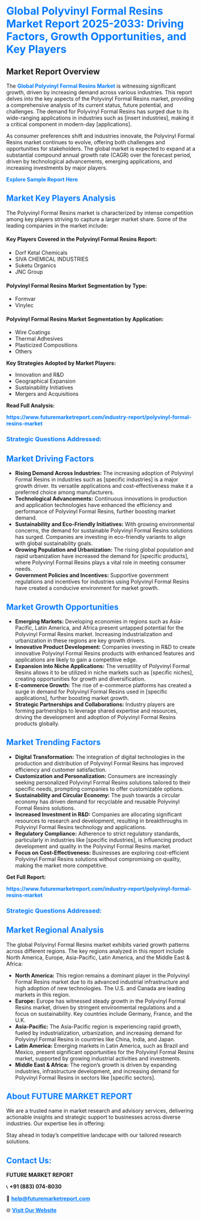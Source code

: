 <h1 style="color: #007BFF;">Global Polyvinyl Formal Resins Market Report 2025-2033: Driving Factors, Growth Opportunities, and Key Players</h1>

<section id="overview">
<h2>Market Report Overview</h2>
<p>The <a href="https://www.futuremarketreport.com/industry-report/polyvinyl-formal-resins-market" style="color: #007BFF; text-decoration: none;"><strong>Global Polyvinyl Formal Resins Market</strong></a> is witnessing significant growth, driven by increasing demand across various industries. This report delves into the key aspects of the Polyvinyl Formal Resins market, providing a comprehensive analysis of its current status, future potential, and challenges. The demand for Polyvinyl Formal Resins has surged due to its wide-ranging applications in industries such as [insert industries], making it a critical component in modern-day [applications].</p>
<p>As consumer preferences shift and industries innovate, the Polyvinyl Formal Resins market continues to evolve, offering both challenges and opportunities for stakeholders. The global market is expected to expand at a substantial compound annual growth rate (CAGR) over the forecast period, driven by technological advancements, emerging applications, and increasing investments by major players.</p>
</section>

<section id="overview">
<p><a href="https://www.futuremarketreport.com/request-sample/reportId=83229" style="color: #007BFF; text-decoration: none;"><strong>Explore Sample Report Here</strong></a></p>
</section>

<section id="key-players">
<h2 style="color: #007BFF;">Market Key Players Analysis</h2>
<p>The Polyvinyl Formal Resins market is characterized by intense competition among key players striving to capture a larger market share. Some of the leading companies in the market include:</p>
<h4>Key Players Covered in the Polyvinyl Formal Resins Report:</h4>
<ul><li>Dorf Ketal Chemicals</li><li>SIVA CHEMICAL INDUSTRIES</li><li>Suketu Organics</li><li>JNC Group</li></ul>
<h4>Polyvinyl Formal Resins Market Segmentation by Type:</h4>
<ul><li>Formvar</li><li>Vinylec</li></ul>

<h4>Polyvinyl Formal Resins Market Segmentation by Application:</h4>
<ul><li>Wire Coatings</li><li>Thermal Adhesives</li><li>Plasticized Compositions</li><li>Others</li></ul>
<p><strong>Key Strategies Adopted by Market Players:</strong></p>
<ul>
<li>Innovation and R&D</li>
<li>Geographical Expansion</li>
<li>Sustainability Initiatives</li>
<li>Mergers and Acquisitions</li>
</ul>
</section>

<section>
<p><strong>Read Full Analysis: </strong></p><a href="https://www.futuremarketreport.com/industry-report/polyvinyl-formal-resins-market" style="color: #007BFF; text-decoration: none;"><strong>https://www.futuremarketreport.com/industry-report/polyvinyl-formal-resins-market</strong></a>
<h3 style="color: #007BFF;">Strategic Questions Addressed:</h3>
</section>

<section id="driving-factors">
<h2 style="color: #007BFF;">Market Driving Factors</h2>
<ul>
<li><strong>Rising Demand Across Industries:</strong> The increasing adoption of Polyvinyl Formal Resins in industries such as [specific industries] is a major growth driver. Its versatile applications and cost-effectiveness make it a preferred choice among manufacturers.</li>
<li><strong>Technological Advancements:</strong> Continuous innovations in production and application technologies have enhanced the efficiency and performance of Polyvinyl Formal Resins, further boosting market demand.</li>
<li><strong>Sustainability and Eco-Friendly Initiatives:</strong> With growing environmental concerns, the demand for sustainable Polyvinyl Formal Resins solutions has surged. Companies are investing in eco-friendly variants to align with global sustainability goals.</li>
<li><strong>Growing Population and Urbanization:</strong> The rising global population and rapid urbanization have increased the demand for [specific products], where Polyvinyl Formal Resins plays a vital role in meeting consumer needs.</li>
<li><strong>Government Policies and Incentives:</strong> Supportive government regulations and incentives for industries using Polyvinyl Formal Resins have created a conducive environment for market growth.</li>
</ul>
</section>

<section id="growth-opportunities">
<h2 style="color: #007BFF;">Market Growth Opportunities</h2>
<ul>
<li><strong>Emerging Markets:</strong> Developing economies in regions such as Asia-Pacific, Latin America, and Africa present untapped potential for the Polyvinyl Formal Resins market. Increasing industrialization and urbanization in these regions are key growth drivers.</li>
<li><strong>Innovative Product Development:</strong> Companies investing in R&D to create innovative Polyvinyl Formal Resins products with enhanced features and applications are likely to gain a competitive edge.</li>
<li><strong>Expansion into Niche Applications:</strong> The versatility of Polyvinyl Formal Resins allows it to be utilized in niche markets such as [specific niches], creating opportunities for growth and diversification.</li>
<li><strong>E-commerce Growth:</strong> The rise of e-commerce platforms has created a surge in demand for Polyvinyl Formal Resins used in [specific applications], further boosting market growth.</li>
<li><strong>Strategic Partnerships and Collaborations:</strong> Industry players are forming partnerships to leverage shared expertise and resources, driving the development and adoption of Polyvinyl Formal Resins products globally.</li>
</ul>
</section>

<section id="trending-factors">
<h2 style="color: #007BFF;">Market Trending Factors</h2>
<ul>
<li><strong>Digital Transformation:</strong> The integration of digital technologies in the production and distribution of Polyvinyl Formal Resins has improved efficiency and customer satisfaction.</li>
<li><strong>Customization and Personalization:</strong> Consumers are increasingly seeking personalized Polyvinyl Formal Resins solutions tailored to their specific needs, prompting companies to offer customizable options.</li>
<li><strong>Sustainability and Circular Economy:</strong> The push towards a circular economy has driven demand for recyclable and reusable Polyvinyl Formal Resins solutions.</li>
<li><strong>Increased Investment in R&D:</strong> Companies are allocating significant resources to research and development, resulting in breakthroughs in Polyvinyl Formal Resins technology and applications.</li>
<li><strong>Regulatory Compliance:</strong> Adherence to strict regulatory standards, particularly in industries like [specific industries], is influencing product development and quality in the Polyvinyl Formal Resins market.</li>
<li><strong>Focus on Cost-Effectiveness:</strong> Businesses are exploring cost-efficient Polyvinyl Formal Resins solutions without compromising on quality, making the market more competitive.</li>
</ul>
</section>

<section>
<p><strong>Get Full Report: </strong></p><a href="https://www.futuremarketreport.com/industry-report/polyvinyl-formal-resins-market" style="color: #007BFF; text-decoration: none;"><strong>https://www.futuremarketreport.com/industry-report/polyvinyl-formal-resins-market</strong></a>
<h3 style="color: #007BFF;">Strategic Questions Addressed:</h3>
</section>


<section id="regional-analysis">
<h2 style="color: #007BFF;">Market Regional Analysis</h2>
<p>The global Polyvinyl Formal Resins market exhibits varied growth patterns across different regions. The key regions analyzed in this report include North America, Europe, Asia-Pacific, Latin America, and the Middle East & Africa:</p>
<ul>
<li><strong>North America:</strong> This region remains a dominant player in the Polyvinyl Formal Resins market due to its advanced industrial infrastructure and high adoption of new technologies. The U.S. and Canada are leading markets in this region.</li>
<li><strong>Europe:</strong> Europe has witnessed steady growth in the Polyvinyl Formal Resins market, driven by stringent environmental regulations and a focus on sustainability. Key countries include Germany, France, and the U.K.</li>
<li><strong>Asia-Pacific:</strong> The Asia-Pacific region is experiencing rapid growth, fueled by industrialization, urbanization, and increasing demand for Polyvinyl Formal Resins in countries like China, India, and Japan.</li>
<li><strong>Latin America:</strong> Emerging markets in Latin America, such as Brazil and Mexico, present significant opportunities for the Polyvinyl Formal Resins market, supported by growing industrial activities and investments.</li>
<li><strong>Middle East & Africa:</strong> The region’s growth is driven by expanding industries, infrastructure development, and increasing demand for Polyvinyl Formal Resins in sectors like [specific sectors].</li>
</ul>
</section>

<footer>
<h2 style="color: #007BFF;">About FUTURE MARKET REPORT</h2>
<p>We are a trusted name in market research and advisory services, delivering actionable insights and strategic support to businesses across diverse industries. Our expertise lies in offering:</p>

<p>Stay ahead in today’s competitive landscape with our tailored research solutions.</p>

<h2 style="color: #007BFF;">Contact Us:</h2>
<p><strong>FUTURE MARKET REPORT</strong></p>
<p>📞 <strong>+91 (883) 074-8030</strong></p>
<p>📧 <strong><a href="mailto:help@futuremarketreport.com" style="color: #007BFF;">help@futuremarketreport.com</a></strong></p>
<p>🌐 <strong><a href="https://www.futuremarketreport.com/" style="color: #007BFF;">Visit Our Website</a></strong></p>
</footer>